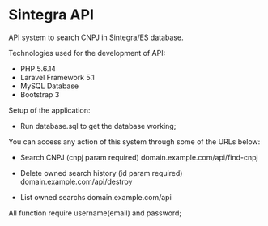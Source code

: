 # Sintegra API

API system to search CNPJ in Sintegra/ES database.

Technologies used for the development of API:

* PHP 5.6.14
* Laravel Framework 5.1
* MySQL Database
* Bootstrap 3

Setup of the application:

* Run database.sql to get the database working;

You can access any action of this system through some of the URLs below:

* Search CNPJ (cnpj param required)
    domain.example.com/api/find-cnpj

* Delete owned search history (id param required)
    domain.example.com/api/destroy

* List owned searchs
    domain.example.com/api

All function require username(email) and password;

